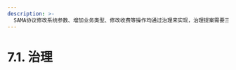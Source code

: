 ```yaml
---
description: >-
  SAMA协议修改系统参数、增加业务类型、修改收费等操作均通过治理来实现，治理提案需要三分之二审计节点用户投票通过后，根据治理类别不同，投票通过后需要不同的时间间隔，才能执行生效。
---
```


# 7.1. 治理

